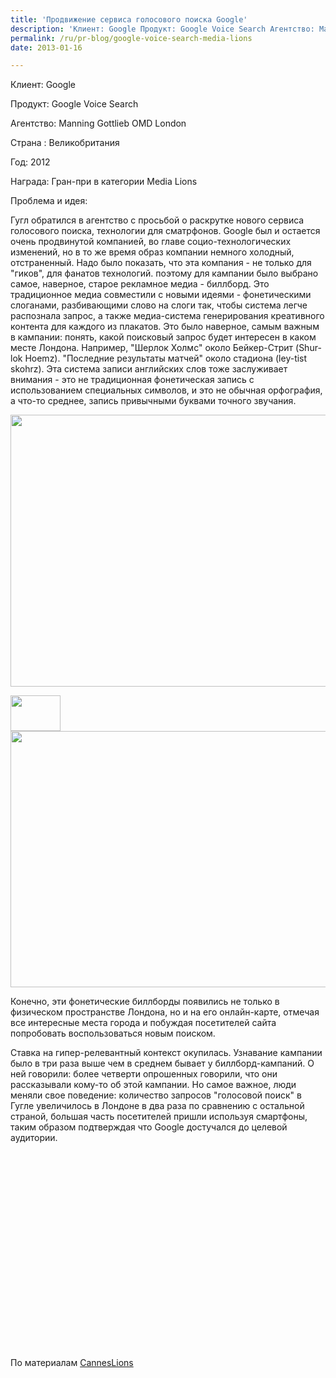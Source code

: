 ```yaml
---
title: 'Продвижение сервиса голосового поиска Google'
description: 'Клиент: Google Продукт: Google Voice Search Агентство: Manning Gottlieb OMD London Страна : Великобритания Год: 2012 Награда: Гран-при в категории Media Lions Проблема и идея:'
permalink: /ru/pr-blog/google-voice-search-media-lions
date: 2013-01-16

---
```


Клиент: Google

Продукт: Google Voice Search

Агентство: Manning Gottlieb OMD London

Страна : Великобритания

Год: 2012

Награда: Гран-при в категории Media Lions

Проблема и идея:

Гугл обратился в агентство с просьбой  о раскрутке нового сервиса голосового поиска, технологии для сматрфонов. Google был и остается очень продвинутой компанией, во главе социо-технологических изменений, но в то же время образ компании немного холодный, отстраненный. Надо было показать, что эта компания - не только для "гиков", для фанатов технологий. поэтому для кампании было выбрано самое, наверное, старое рекламное медиа - биллборд. Это традиционное медиа совместили с новыми  идеями - фонетическими слоганами, разбивающими слово на слоги так, чтобы система легче распознала запрос, а также медиа-система генерирования креативного контента для каждого из плакатов. Это было наверное, самым важным в кампании: понять, какой поисковый запрос будет интересен в каком месте Лондона. Например, "Шерлок Холмс" около Бейкер-Стрит (Shur-lok Hoemz). "Последние результаты матчей" около стадиона (ley-tist skohrz).  Эта система записи английских слов тоже заслуживает внимания - это не  традиционная фонетическая запись с использованием специальных символов, и это не обычная орфография, а что-то среднее, запись привычными буквами точного звучания.

<img src="{{ site.assets }}/upload/google-voice-search.jpg" alt="" class="post__img" width="580" height="435">

<img src="{{ site.assets }}/upload/google-voice-search-mobile-app-exchange-rates-medium-42036.thumbnail.jpg" alt="" class="image image-thumbnail" width="80" height="57"><img src="{{ site.assets }}/upload/google-voice-search-mobile-app-restaurant-reviews-small-10959.jpg" alt="" class="post__img" width="580" height="410">

Конечно, эти фонетические биллборды появились не только в физическом пространстве Лондона, но и на его онлайн-карте, отмечая все интересные места города и побуждая посетителей сайта попробовать воспользоваться новым поиском.

Ставка на гипер-релевантный контекст окупилась. Узнавание кампании было в три раза выше чем в среднем бывает у биллборд-кампаний. О ней говорили: более четверти опрошенных говорили, что они рассказывали кому-то об этой кампании. Но самое важное, люди меняли свое поведение: количество запросов "голосовой поиск" в Гугле увеличилось в Лондоне в два раза по сравнению с остальной страной, большая часть посетителей  пришли используя смартфоны, таким образом подтверждая что Google достучался до целевой аудитории.

<object width="560" height="315"><param name="movie" value="http://www.youtube.com/v/EV5YnRFiCeI?version=3&amp;hl=ru_RU"></param><param name="allowFullScreen" value="true"></param><param name="allowscriptaccess" value="always"></param><embed src="http://www.youtube.com/v/EV5YnRFiCeI?version=3&amp;hl=ru_RU" type="application/x-shockwave-flash" width="560" height="315" allowscriptaccess="always" allowfullscreen="true"></embed></object>

По материалам <a href="http://www.canneslions.com/inspiration/past_grands_prix_advert.cfm?sub_channel_id=309">CannesLions</a>

